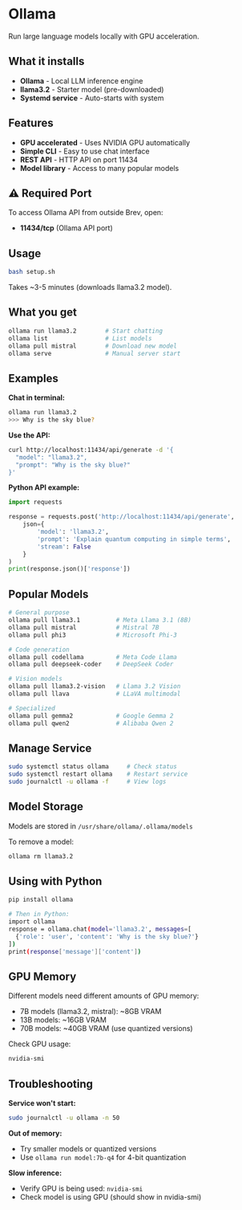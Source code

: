 # Ollama

Run large language models locally with GPU acceleration.

## What it installs

- **Ollama** - Local LLM inference engine
- **llama3.2** - Starter model (pre-downloaded)
- **Systemd service** - Auto-starts with system

## Features

- **GPU accelerated** - Uses NVIDIA GPU automatically
- **Simple CLI** - Easy to use chat interface
- **REST API** - HTTP API on port 11434
- **Model library** - Access to many popular models

## ⚠️ Required Port

To access Ollama API from outside Brev, open:
- **11434/tcp** (Ollama API port)

## Usage

```bash
bash setup.sh
```

Takes ~3-5 minutes (downloads llama3.2 model).

## What you get

```bash
ollama run llama3.2        # Start chatting
ollama list                # List models
ollama pull mistral        # Download new model
ollama serve               # Manual server start
```

## Examples

**Chat in terminal:**
```bash
ollama run llama3.2
>>> Why is the sky blue?
```

**Use the API:**
```bash
curl http://localhost:11434/api/generate -d '{
  "model": "llama3.2",
  "prompt": "Why is the sky blue?"
}'
```

**Python API example:**
```python
import requests

response = requests.post('http://localhost:11434/api/generate', 
    json={
        'model': 'llama3.2',
        'prompt': 'Explain quantum computing in simple terms',
        'stream': False
    }
)
print(response.json()['response'])
```

## Popular Models

```bash
# General purpose
ollama pull llama3.1          # Meta Llama 3.1 (8B)
ollama pull mistral           # Mistral 7B
ollama pull phi3              # Microsoft Phi-3

# Code generation
ollama pull codellama         # Meta Code Llama
ollama pull deepseek-coder    # DeepSeek Coder

# Vision models
ollama pull llama3.2-vision   # Llama 3.2 Vision
ollama pull llava             # LLaVA multimodal

# Specialized
ollama pull gemma2            # Google Gemma 2
ollama pull qwen2             # Alibaba Qwen 2
```

## Manage Service

```bash
sudo systemctl status ollama     # Check status
sudo systemctl restart ollama    # Restart service
sudo journalctl -u ollama -f     # View logs
```

## Model Storage

Models are stored in `/usr/share/ollama/.ollama/models`

To remove a model:
```bash
ollama rm llama3.2
```

## Using with Python

```bash
pip install ollama

# Then in Python:
import ollama
response = ollama.chat(model='llama3.2', messages=[
  {'role': 'user', 'content': 'Why is the sky blue?'}
])
print(response['message']['content'])
```

## GPU Memory

Different models need different amounts of GPU memory:
- 7B models (llama3.2, mistral): ~8GB VRAM
- 13B models: ~16GB VRAM
- 70B models: ~40GB VRAM (use quantized versions)

Check GPU usage:
```bash
nvidia-smi
```

## Troubleshooting

**Service won't start:**
```bash
sudo journalctl -u ollama -n 50
```

**Out of memory:**
- Try smaller models or quantized versions
- Use `ollama run model:7b-q4` for 4-bit quantization

**Slow inference:**
- Verify GPU is being used: `nvidia-smi`
- Check model is using GPU (should show in nvidia-smi)

